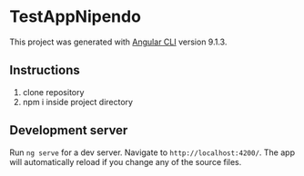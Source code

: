 # TestAppNipendo

This project was generated with [Angular CLI](https://github.com/angular/angular-cli) version 9.1.3.

## Instructions

1. clone repository
2. npm i inside project directory

## Development server

Run `ng serve` for a dev server. Navigate to `http://localhost:4200/`. The app will automatically reload if you change any of the source files.

